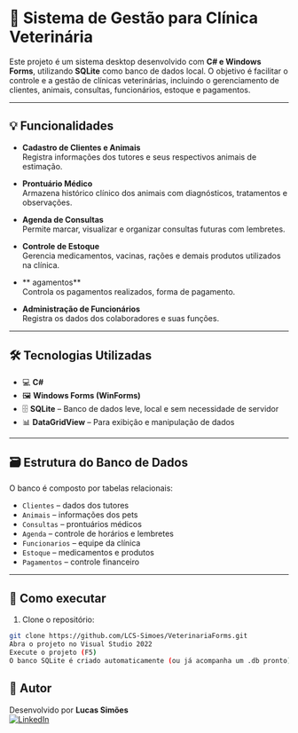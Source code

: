 # 🐾 Sistema de Gestão para Clínica Veterinária

Este projeto é um sistema desktop desenvolvido com **C# e Windows Forms**, utilizando **SQLite** como banco de dados local. O objetivo é facilitar o controle e a gestão de clínicas veterinárias, incluindo o gerenciamento de clientes, animais, consultas, funcionários, estoque e pagamentos.

---

## 💡 Funcionalidades

- **Cadastro de Clientes e Animais**  
  Registra informações dos tutores e seus respectivos animais de estimação.

- **Prontuário Médico**  
  Armazena histórico clínico dos animais com diagnósticos, tratamentos e observações.

- **Agenda de Consultas**  
  Permite marcar, visualizar e organizar consultas futuras com lembretes.

- **Controle de Estoque**  
  Gerencia medicamentos, vacinas, rações e demais produtos utilizados na clínica.

- ** agamentos**  
  Controla os pagamentos realizados, forma de pagamento.

- **Administração de Funcionários**  
  Registra os dados dos colaboradores e suas funções.

---

## 🛠 Tecnologias Utilizadas

- 💻 **C#**
- 🖼 **Windows Forms (WinForms)**
- 🗄 **SQLite** – Banco de dados leve, local e sem necessidade de servidor
- 📊 **DataGridView** – Para exibição e manipulação de dados

---

## 🗃 Estrutura do Banco de Dados

O banco é composto por tabelas relacionais:
- `Clientes` – dados dos tutores
- `Animais` – informações dos pets
- `Consultas` – prontuários médicos
- `Agenda` – controle de horários e lembretes
- `Funcionarios` – equipe da clínica
- `Estoque` – medicamentos e produtos
- `Pagamentos` – controle financeiro

---

## 🧪 Como executar

1. Clone o repositório:
```bash
git clone https://github.com/LCS-Simoes/VeterinariaForms.git
Abra o projeto no Visual Studio 2022
Execute o projeto (F5)
O banco SQLite é criado automaticamente (ou já acompanha um .db pronto)
```
## 🐶 Autor
Desenvolvido por **Lucas Simões**  
[![LinkedIn](https://img.shields.io/badge/-LinkedIn-0A66C2?style=for-the-badge&logo=linkedin&logoColor=white)](https://www.linkedin.com/in/lucasim%C3%B5es/)  
